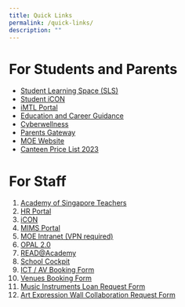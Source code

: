 ```yaml
---
title: Quick Links
permalink: /quick-links/
description: ""
---
```

# **For Students and Parents**
* <a href="https://vle.learning.moe.edu.sg/login" target="_blank">Student Learning Space (SLS)</a>
* <a href="https://workspace.google.com/dashboard" target="_blank">Student iCON</a>
* [iMTL Portal](https://imtl.moe.edu.sg/)
* [Education and Career Guidance](https://www.myskillsfuture.sg/content/student/en/primary.html)
* [Cyberwellness](https://ictconnection.moe.edu.sg/cyber-wellness)
* [Parents Gateway](https://pg.moe.edu.sg/)
* [MOE Website](https://www.moe.gov.sg/)
*  <a href="/files/Menu%20Price%20List%202023%20(1).pdf" target="_blank">Canteen Price List 2023</a>

# **For Staff**
1. [Academy of Singapore Teachers](https://academyofsingaporeteachers.moe.edu.sg/)
2. [HR Portal](https://www.hrp.gov.sg/)
3. [iCON](http://icon.moe.edu.sg/)
4. [MIMS Portal](https://portal.mims.moe.gov.sg/)
5. [MOE Intranet (VPN required)](https://intranet.moe.gov.sg/)
6. [OPAL 2.0](https://www.opal2.moe.edu.sg/app/learner)
7. [READ@Academy](https://readacademy.moe.edu.sg/)
8. [School Cockpit](https://schoolcockpit.moe.gov.sg/)
9. [ICT / AV Booking Form](https://forms.gle/cYa128rtuCGHqtfJ7)
10. [Venues Booking Form ](https://sites.google.com/d/1OX-b8Dpo5-EXrvcOB_8c-9iTTO4dwRB6/p/1AfsYzqu5WmIFqhryL8CAV-uF1aJZzgTX/edit?pli=1)
11. [Music Instruments Loan Request Form](https://tinyurl.com/FVPSmusicloan)
12. [Art Expression Wall Collaboration Request Form](https://docs.google.com/forms/u/1/d/e/1FAIpQLScbEarYxbA8QxxtPuYxJDtIRd3snw1b4sspBSlHcczP-zlzwg/viewform?usp=send_form)